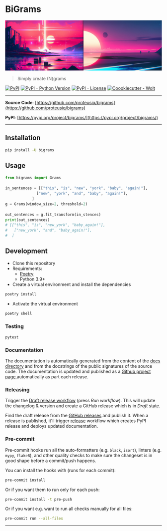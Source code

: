 # BiGrams
![bigrams](bigrams.png)
>Simply create (N)grams

[![PyPI](https://img.shields.io/pypi/v/bigrams?style=flat-square)](https://pypi.python.org/pypi/bigrams/)
[![PyPI - Python Version](https://img.shields.io/pypi/pyversions/bigrams?style=flat-square)](https://pypi.python.org/pypi/bigrams/)
[![PyPI - License](https://img.shields.io/pypi/l/bigrams?style=flat-square)](https://pypi.python.org/pypi/bigrams/)
[![Coookiecutter - Wolt](https://img.shields.io/badge/cookiecutter-Wolt-00c2e8?style=flat-square&logo=cookiecutter&logoColor=D4AA00&link=https://github.com/woltapp/wolt-python-package-cookiecutter)](https://github.com/woltapp/wolt-python-package-cookiecutter)


---

**Source Code**: [https://github.com/proteusiq/bigrams](https://github.com/proteusiq/bigrams)

**PyPI**: [https://pypi.org/project/bigrams/](https://pypi.org/project/bigrams/)

---



## Installation

```sh
pip install -U bigrams
```

## Usage

```python
from bigrams import Grams

in_sentences = [["this", "is", "new", "york", "baby", "again!"],
              ["new", "york", "and", "baby", "again!"],
            ]
g = Grams(window_size=2, threshold=2)

out_sentences = g.fit_transform(in_stences)
print(out_sentences)
# [["this", "is", "new_york", "baby_again!"],
#   ["new_york", "and", "baby_again!"],
#  ]
```

## Development

* Clone this repository
* Requirements:
  * [Poetry](https://python-poetry.org/)
  * Python 3.9+
* Create a virtual environment and install the dependencies

```sh
poetry install
```

* Activate the virtual environment

```sh
poetry shell
```

### Testing

```sh
pytest
```

### Documentation

The documentation is automatically generated from the content of the [docs directory](./docs) and from the docstrings
 of the public signatures of the source code. The documentation is updated and published as a [Github project page
 ](https://pages.github.com/) automatically as part each release.

### Releasing

Trigger the [Draft release workflow](https://github.com/proteusiq/bigrams/actions/workflows/draft_release.yml)
(press _Run workflow_). This will update the changelog & version and create a GitHub release which is in _Draft_ state.

Find the draft release from the
[GitHub releases](https://github.com/proteusiq/bigrams/releases) and publish it. When
 a release is published, it'll trigger [release](https://github.com/proteusiq/bigrams/blob/master/.github/workflows/release.yml) workflow which creates PyPI
 release and deploys updated documentation.

### Pre-commit

Pre-commit hooks run all the auto-formatters (e.g. `black`, `isort`), linters (e.g. `mypy`, `flake8`), and other quality
 checks to make sure the changeset is in good shape before a commit/push happens.

You can install the hooks with (runs for each commit):

```sh
pre-commit install
```

Or if you want them to run only for each push:

```sh
pre-commit install -t pre-push
```

Or if you want e.g. want to run all checks manually for all files:

```sh
pre-commit run --all-files
```

---
